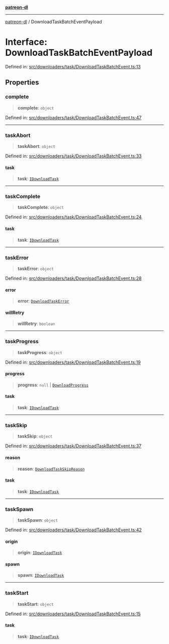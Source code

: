 [**patreon-dl**](../README.md)

***

[patreon-dl](../README.md) / DownloadTaskBatchEventPayload

# Interface: DownloadTaskBatchEventPayload

Defined in: [src/downloaders/task/DownloadTaskBatchEvent.ts:13](https://github.com/patrickkfkan/patreon-dl/blob/13dcc2ff5398507f6088673ed657c12686142841/src/downloaders/task/DownloadTaskBatchEvent.ts#L13)

## Properties

### complete

> **complete**: `object`

Defined in: [src/downloaders/task/DownloadTaskBatchEvent.ts:47](https://github.com/patrickkfkan/patreon-dl/blob/13dcc2ff5398507f6088673ed657c12686142841/src/downloaders/task/DownloadTaskBatchEvent.ts#L47)

***

### taskAbort

> **taskAbort**: `object`

Defined in: [src/downloaders/task/DownloadTaskBatchEvent.ts:33](https://github.com/patrickkfkan/patreon-dl/blob/13dcc2ff5398507f6088673ed657c12686142841/src/downloaders/task/DownloadTaskBatchEvent.ts#L33)

#### task

> **task**: [`IDownloadTask`](IDownloadTask.md)

***

### taskComplete

> **taskComplete**: `object`

Defined in: [src/downloaders/task/DownloadTaskBatchEvent.ts:24](https://github.com/patrickkfkan/patreon-dl/blob/13dcc2ff5398507f6088673ed657c12686142841/src/downloaders/task/DownloadTaskBatchEvent.ts#L24)

#### task

> **task**: [`IDownloadTask`](IDownloadTask.md)

***

### taskError

> **taskError**: `object`

Defined in: [src/downloaders/task/DownloadTaskBatchEvent.ts:28](https://github.com/patrickkfkan/patreon-dl/blob/13dcc2ff5398507f6088673ed657c12686142841/src/downloaders/task/DownloadTaskBatchEvent.ts#L28)

#### error

> **error**: [`DownloadTaskError`](../classes/DownloadTaskError.md)

#### willRetry

> **willRetry**: `boolean`

***

### taskProgress

> **taskProgress**: `object`

Defined in: [src/downloaders/task/DownloadTaskBatchEvent.ts:19](https://github.com/patrickkfkan/patreon-dl/blob/13dcc2ff5398507f6088673ed657c12686142841/src/downloaders/task/DownloadTaskBatchEvent.ts#L19)

#### progress

> **progress**: `null` \| [`DownloadProgress`](DownloadProgress.md)

#### task

> **task**: [`IDownloadTask`](IDownloadTask.md)

***

### taskSkip

> **taskSkip**: `object`

Defined in: [src/downloaders/task/DownloadTaskBatchEvent.ts:37](https://github.com/patrickkfkan/patreon-dl/blob/13dcc2ff5398507f6088673ed657c12686142841/src/downloaders/task/DownloadTaskBatchEvent.ts#L37)

#### reason

> **reason**: [`DownloadTaskSkipReason`](../type-aliases/DownloadTaskSkipReason.md)

#### task

> **task**: [`IDownloadTask`](IDownloadTask.md)

***

### taskSpawn

> **taskSpawn**: `object`

Defined in: [src/downloaders/task/DownloadTaskBatchEvent.ts:42](https://github.com/patrickkfkan/patreon-dl/blob/13dcc2ff5398507f6088673ed657c12686142841/src/downloaders/task/DownloadTaskBatchEvent.ts#L42)

#### origin

> **origin**: [`IDownloadTask`](IDownloadTask.md)

#### spawn

> **spawn**: [`IDownloadTask`](IDownloadTask.md)

***

### taskStart

> **taskStart**: `object`

Defined in: [src/downloaders/task/DownloadTaskBatchEvent.ts:15](https://github.com/patrickkfkan/patreon-dl/blob/13dcc2ff5398507f6088673ed657c12686142841/src/downloaders/task/DownloadTaskBatchEvent.ts#L15)

#### task

> **task**: [`IDownloadTask`](IDownloadTask.md)
